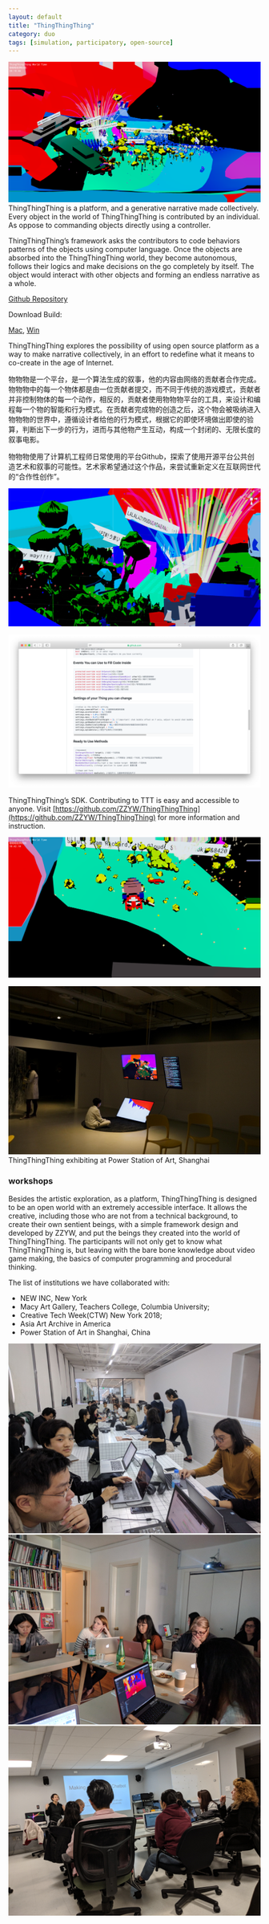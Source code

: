 ```yaml
---
layout: default
title: "ThingThingThing"
category: duo
tags: [simulation, participatory, open-source]
---
```


![ttt_title](/assets/image/ttt_9.png)
ThingThingThing is a platform, and a generative narrative made collectively. Every object in the world of ThingThingThing is contributed by an individual. As oppose to commanding objects directly using a controller.



ThingThingThing’s framework asks the contributors to code behaviors patterns of the objects using computer language. Once the objects are absorbed into the ThingThingThing world, they become autonomous, follows their logics and make decisions on the go completely by itself. The object would interact with other objects and forming an endless narrative as a whole.

[Github Repository](https://github.com/ZZYW/ThingThingThing)

Download Build:

[Mac](https://github.com/ZZYW/ThingThingThing/releases/download/v1.42-alpha/ttt_1.42_alpha_mac.app.zip), [Win](https://github.com/ZZYW/ThingThingThing/releases/download/v1.42-alpha/ttt_1.42_alpha_PC.zip)

ThingThingThing explores the possibility of using open source platform as a way to make narrative collectively, in an effort to redefine what it means to co-create in the age of Internet.

物物物是一个平台，是一个算法生成的叙事，他的内容由网络的贡献者合作完成。物物物中的每一个物体都是由一位贡献者提交，而不同于传统的游戏模式，贡献者并非控制物体的每一个动作，相反的，贡献者使用物物物平台的工具，来设计和编程每一个物的智能和行为模式。在贡献者完成物的创造之后，这个物会被吸纳进入物物物的世界中，遵循设计者给他的行为模式，根据它的即使环境做出即使的验算，判断出下一步的行为，进而与其他物产生互动，构成一个封闭的、无限长度的叙事电影。

物物物使用了计算机工程师日常使用的平台Github，探索了使用开源平台公共创造艺术和叙事的可能性。艺术家希望通过这个作品，来尝试重新定义在互联网世代的“合作性创作”。

![thingthingthing image](/assets/image/ttt_2.png)

![thingthingthing image](/assets/image/ttt_github.png)

ThingThingThing’s SDK. Contributing to TTT is easy and accessible to anyone.
Visit [https://github.com/ZZYW/ThingThingThing](https://github.com/ZZYW/ThingThingThing) for more information and instruction.

![thingthingthing image](/assets/image/ttt_7.png)






![thingthingthing image](/assets/image/ttt_installation_1.jpg)
ThingThingThing exhibiting at Power Station of Art, Shanghai

### workshops

Besides the artistic exploration, as a platform, ThingThingThing is designed to be an open world with an extremely accessible interface. It allows the creative, including those who are not from a technical background, to create their own sentient beings, with a simple framework design and developed by ZZYW, and put the beings they created into the world of ThingThingThing. The participants will not only get to know what ThingThingThing is, but leaving with the bare bone knowledge about video game making, the basics of computer programming and procedural thinking.

The list of institutions we have collaborated with:

- NEW INC, New York
- Macy Art Gallery, Teachers College, Columbia University;
- Creative Tech Week(CTW) New York 2018;
- Asia Art Archive in America
- Power Station of Art in Shanghai, China




![thingthingthing workshop image](/assets/image/ttt_workshop_psa.jpg)
![thingthingthing workshop image](/assets/image/ttt_workshop_aaa.jpg)
![thingthingthing workshop image](/assets/image/ttt_workshop_tc.jpg)
